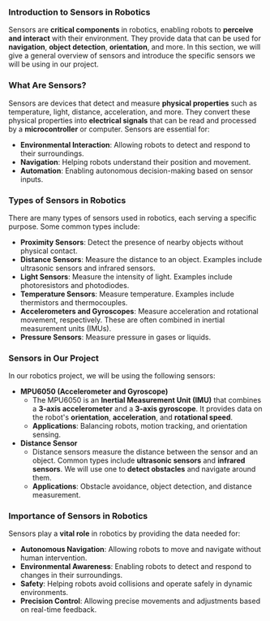 ### Introduction to Sensors in Robotics

Sensors are **critical components** in robotics, enabling robots to **perceive and interact** with their environment. They provide data that can be used for **navigation**, **object detection**, **orientation**, and more. In this section, we will give a general overview of sensors and introduce the specific sensors we will be using in our project.

### What Are Sensors?

Sensors are devices that detect and measure **physical properties** such as temperature, light, distance, acceleration, and more. They convert these physical properties into **electrical signals** that can be read and processed by a **microcontroller** or computer. Sensors are essential for:

- **Environmental Interaction**: Allowing robots to detect and respond to their surroundings.
- **Navigation**: Helping robots understand their position and movement.
- **Automation**: Enabling autonomous decision-making based on sensor inputs.

### Types of Sensors in Robotics

There are many types of sensors used in robotics, each serving a specific purpose. Some common types include:

- **Proximity Sensors**: Detect the presence of nearby objects without physical contact.
- **Distance Sensors**: Measure the distance to an object. Examples include ultrasonic sensors and infrared sensors.
- **Light Sensors**: Measure the intensity of light. Examples include photoresistors and photodiodes.
- **Temperature Sensors**: Measure temperature. Examples include thermistors and thermocouples.
- **Accelerometers and Gyroscopes**: Measure acceleration and rotational movement, respectively. These are often combined in inertial measurement units (IMUs).
- **Pressure Sensors**: Measure pressure in gases or liquids.

### Sensors in Our Project

In our robotics project, we will be using the following sensors:

- **MPU6050 (Accelerometer and Gyroscope)**
    - The MPU6050 is an **Inertial Measurement Unit (IMU)** that combines a **3-axis accelerometer** and a **3-axis gyroscope**. It provides data on the robot's **orientation**, **acceleration**, and **rotational speed**.
    - **Applications**: Balancing robots, motion tracking, and orientation sensing.
- **Distance Sensor**
    - Distance sensors measure the distance between the sensor and an object. Common types include **ultrasonic sensors** and **infrared sensors**. We will use one to **detect obstacles** and navigate around them.
    - **Applications**: Obstacle avoidance, object detection, and distance measurement.

### Importance of Sensors in Robotics

Sensors play a **vital role** in robotics by providing the data needed for:

- **Autonomous Navigation**: Allowing robots to move and navigate without human intervention.
- **Environmental Awareness**: Enabling robots to detect and respond to changes in their surroundings.
- **Safety**: Helping robots avoid collisions and operate safely in dynamic environments.
- **Precision Control**: Allowing precise movements and adjustments based on real-time feedback.